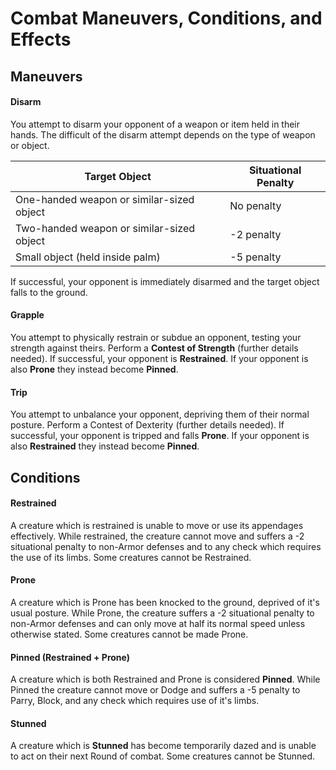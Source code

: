# Combat Maneuvers, Conditions, and Effects



## Maneuvers

#### Disarm

You attempt to disarm your opponent of a weapon or item held in their hands. The difficult of the disarm attempt depends on the type of weapon or object.

| Target Object                             | Situational Penalty |
| ----------------------------------------- | ------------------- |
| One-handed weapon or similar-sized object | No penalty          |
| Two-handed weapon or similar-sized object | -2 penalty          |
| Small object (held inside palm)           | -5 penalty          |

If successful, your opponent is immediately disarmed and the target object falls to the ground. 

#### Grapple

You attempt to physically restrain or subdue an opponent, testing your strength against theirs. Perform a **Contest of Strength** (further details needed). If successful, your opponent is **Restrained**. If your opponent is also **Prone** they instead become **Pinned**.

#### Trip

You attempt to unbalance your opponent, depriving them of their normal posture. Perform a Contest of Dexterity (further details needed). If successful, your opponent is tripped and falls **Prone**. If your opponent is also **Restrained** they instead become **Pinned**.

## Conditions

#### Restrained

A creature which is restrained is unable to move or use its appendages effectively. While restrained, the creature cannot move and suffers a -2 situational penalty to non-Armor defenses and to any check which requires the use of its limbs. Some creatures cannot be Restrained.

#### Prone

A creature which is Prone has been knocked to the ground, deprived of it's usual posture. While Prone, the creature suffers a -2 situational penalty to non-Armor defenses and can only move at half its normal speed unless otherwise stated. Some creatures cannot be made Prone.

#### Pinned (Restrained + Prone)

A creature which is both Restrained and Prone is considered **Pinned**. While Pinned the creature cannot move or Dodge and suffers a -5 penalty to Parry, Block, and any check which requires use of it's limbs.

#### Stunned

A creature which is **Stunned** has become temporarily dazed and is unable to act on their next Round of combat. Some creatures cannot be Stunned.

